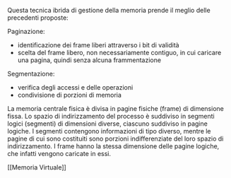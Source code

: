Questa tecnica ibrida di gestione della memoria prende il meglio delle precedenti proposte:

Paginazione:
- identificazione dei frame liberi attraverso i bit di validità
- scelta del frame libero, non necessariamente contiguo, in cui caricare una pagina, quindi senza alcuna frammentazione

Segmentazione:
- verifica degli accessi e delle operazioni
- condivisione di porzioni di memoria

La memoria centrale fisica è divisa in pagine fisiche (frame) di dimensione fissa.
Lo spazio di indirizzamento del processo è suddiviso in segmenti logici (segmenti) di dimensioni diverse, ciascuno suddiviso in pagine logiche.
I segmenti contengono informazioni di tipo diverso, mentre le pagine di cui sono costituiti sono porzioni indifferenziate del loro spazio di indirizzamento.
I frame hanno la stessa dimensione delle pagine logiche, che infatti vengono caricate in essi.

[[Memoria Virtuale]]
